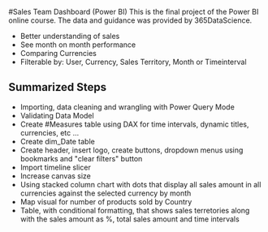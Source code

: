 #Sales Team Dashboard (Power BI)
This is the final project of the Power BI online course. The data and guidance was provided by 365DataScience.
- Better understanding of sales
- See month on month performance
- Comparing Currencies
- Filterable by: User, Currency, Sales Territory, Month or Timeinterval

## Summarized Steps
- Importing, data cleaning and wrangling with Power Query Mode
- Validating Data Model
- Create #Measures table using DAX for time intervals, dynamic titles, currencies, etc ...
- Create dim_Date table 
- Create header, insert logo, create buttons, dropdown menus using bookmarks and "clear filters" button
- Import timeline slicer 
- Increase canvas size
- Using stacked column chart with dots that display all sales amount in all currencies against the selected currency by month
- Map visual for number of products sold by Country
- Table, with conditional formatting, that shows sales terretories along with the sales amount as %, total sales amount and time intervals
